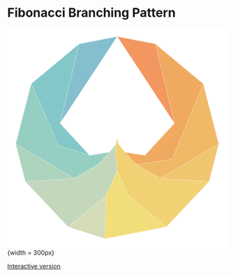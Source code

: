 # Fibonacci Branching Pattern

![](media/fibonacci-branching-pattern.png){width = 300px}

[Interactive version](https://jfinmaniv.shinyapps.io/ninninin/)
